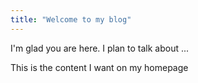 ```yaml
---
title: "Welcome to my blog"
---
```


I'm glad you are here. I plan to talk about ...

This is the content I want on my homepage

